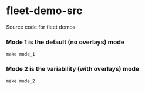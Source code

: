 # fleet-demo-src
Source code for fleet demos

### Mode 1 is the default (no overlays) mode
`make mode_1`

### Mode 2 is the variability (with overlays) mode
`make mode_2`